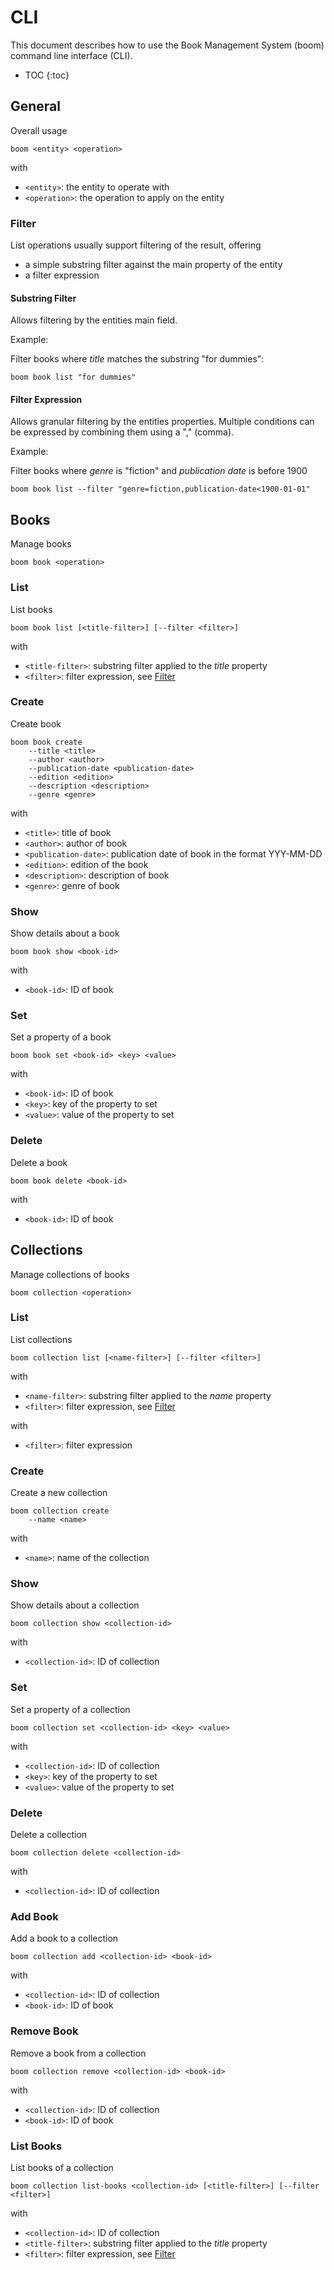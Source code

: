 # CLI

This document describes how to use the Book Management System (boom) command line interface (CLI).

* TOC
{:toc}


## General

Overall usage

    boom <entity> <operation>

with
- `<entity>`: the entity to operate with
- `<operation>`: the operation to apply on the entity


### Filter

List operations usually support filtering of the result, offering
- a simple substring filter against the main property of the entity
- a filter expression

#### Substring Filter

Allows filtering by the entities main field.

Example:

Filter books where *title* matches the substring "for dummies":

    boom book list "for dummies"

#### Filter Expression
Allows granular filtering by the entities properties. Multiple conditions can be expressed by combining them using a "," (comma).

Example:

Filter books where *genre* is "fiction" and *publication date* is before 1900

    boom book list --filter "genre=fiction,publication-date<1900-01-01"


## Books

Manage books

    boom book <operation>


### List

List books

    boom book list [<title-filter>] [--filter <filter>]

with
- `<title-filter>`: substring filter applied to the *title* property
- `<filter>`: filter expression, see [Filter](#filter)

### Create

Create book

    boom book create
        --title <title>
        --author <author>
        --publication-date <publication-date>
        --edition <edition>
        --description <description>
        --genre <genre>

with
- `<title>`: title of book
- `<author>`: author of book
- `<publication-date>`: publication date of book in the format YYY-MM-DD
- `<edition>`: edition of the book
- `<description>`: description of book
- `<genre>`: genre of book

### Show

Show details about a book

    boom book show <book-id>

with
- `<book-id>`: ID of book

### Set

Set a property of a book

    boom book set <book-id> <key> <value>

with
- `<book-id>`: ID of book
- `<key>`: key of the property to set
- `<value>`: value of the property to set

### Delete

Delete a book

    boom book delete <book-id>

with
- `<book-id>`: ID of book


## Collections

Manage collections of books

    boom collection <operation>


### List

List collections

    boom collection list [<name-filter>] [--filter <filter>]

with
- `<name-filter>`: substring filter applied to the *name* property
- `<filter>`: filter expression, see [Filter](#filter)

with
- `<filter>`: filter expression

### Create

Create a new collection

    boom collection create
        --name <name>

with
- `<name>`: name of the collection

### Show

Show details about a collection

    boom collection show <collection-id>

with
- `<collection-id>`: ID of collection


### Set

Set a property of a collection

    boom collection set <collection-id> <key> <value>

with
- `<collection-id>`: ID of collection
- `<key>`: key of the property to set
- `<value>`: value of the property to set


### Delete

Delete a collection

    boom collection delete <collection-id>

with
- `<collection-id>`: ID of collection

### Add Book

Add a book to a collection

    boom collection add <collection-id> <book-id>

with
- `<collection-id>`: ID of collection
- `<book-id>`: ID of book


### Remove Book

Remove a book from a collection

    boom collection remove <collection-id> <book-id>

with
- `<collection-id>`: ID of collection
- `<book-id>`: ID of book

### List Books

List books of a collection

    boom collection list-books <collection-id> [<title-filter>] [--filter <filter>]

with
- `<collection-id>`: ID of collection
- `<title-filter>`: substring filter applied to the *title* property
- `<filter>`: filter expression, see [Filter](#filter)

